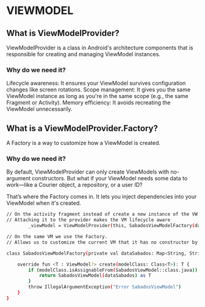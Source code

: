# VIEWMODEL

## What is ViewModelProvider?

ViewModelProvider is a class in Android's architecture components that is responsible for creating and managing ViewModel instances.

### Why do we need it?
Lifecycle awareness: It ensures your ViewModel survives configuration changes like screen rotations.
Scope management: It gives you the same ViewModel instance as long as you're in the same scope (e.g., the same Fragment or Activity).
Memory efficiency: It avoids recreating the ViewModel unnecessarily.

## What is a ViewModelProvider.Factory?
A Factory is a way to customize how a ViewModel is created.

### Why do we need it?
By default, ViewModelProvider can only create ViewModels with no-argument constructors. But what if your ViewModel needs some data to work—like a Courier object, a repository, or a user ID?

That’s where the Factory comes in. It lets you inject dependencies into your ViewModel when it's created.

```bash
// On the activity fragment instead of create a new instance of the VW we use the provider.
// Attaching it to the provider makes the VM lifecycle aware
        _viewModel = ViewModelProvider(this, SabadosViewModelFactory(dataSabados))[SabadosViewModel::class.java]

```

```bash
// On the same VM we use the Factory.
// Allows us to customize the current VM that it has no constructor by default

class SabadosViewModelFactory(private val dataSabados: Map<String, String>) : ViewModelProvider.Factory {

    override fun <T : ViewModel?> create(modelClass: Class<T>): T {
        if (modelClass.isAssignableFrom(SabadosViewModel::class.java)) {
            return SabadosViewModel(dataSabados) as T
        }
        throw IllegalArgumentException("Error SabadosViewModel")
    }
}
```
